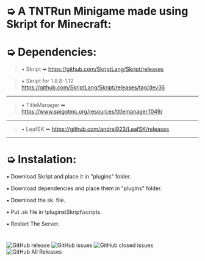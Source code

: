 # ➭ A TNTRun Minigame made using Skript for Minecraft:

# ➭ Dependencies:
> ▪ Skript ➥ https://github.com/SkriptLang/Skript/releases

> ▪ Skript for 1.8.8-1.12 https://github.com/SkriptLang/Skript/releases/tag/dev36
***
> ▪ TitleManager ➥ https://www.spigotmc.org/resources/titlemanager.1049/
***
> ▪ LeafSK ➥ https://github.com/andrei923/LeafSK/releases
***
# ➭ Instalation:
▪ Download Skript and place it in "plugins" folder.

▪ Download dependencies and place them in "plugins" folder.

▪ Download the sk. file.

▪ Put .sk file in \plugins\Skript\scripts.

▪ Restart The Server.

#
![GitHub release](https://img.shields.io/github/release/andrei923/TNTRun.svg?style=for-the-badge)
![GitHub issues](https://img.shields.io/github/issues-raw/andrei923/TNTRun.svg?style=for-the-badge)
![GitHub closed issues](https://img.shields.io/github/issues-closed-raw/andrei923/TNTRun.svg?style=for-the-badge)
![GitHub All Releases](https://img.shields.io/github/downloads/andrei923/TNTRun/total.svg?style=for-the-badge)
